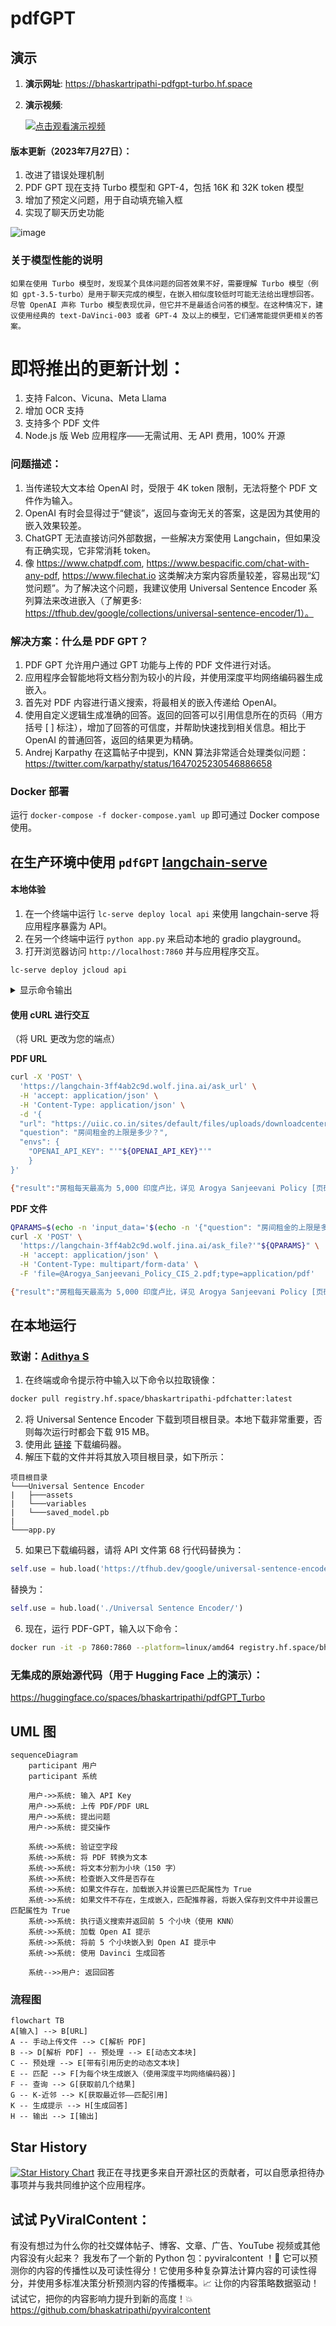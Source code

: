 # pdfGPT
## 演示
1. **演示网址**: https://bhaskartripathi-pdfgpt-turbo.hf.space
2. **演示视频**:

   [![点击观看演示视频](https://img.youtube.com/vi/LzPgmmqpBk8/0.jpg)](https://www.youtube.com/watch?v=LzPgmmqpBk8)

#### 版本更新（2023年7月27日）：
1. 改进了错误处理机制
2. PDF GPT 现在支持 Turbo 模型和 GPT-4，包括 16K 和 32K token 模型
3. 增加了预定义问题，用于自动填充输入框
4. 实现了聊天历史功能

![image](https://github.com/bhaskatripathi/pdfGPT/assets/35177508/11549b24-9ed4-4dcb-a877-bad9c2266bf9)

### 关于模型性能的说明
```如果在使用 Turbo 模型时，发现某个具体问题的回答效果不好，需要理解 Turbo 模型（例如 gpt-3.5-turbo）是用于聊天完成的模型，在嵌入相似度较低时可能无法给出理想回答。尽管 OpenAI 声称 Turbo 模型表现优异，但它并不是最适合问答的模型。在这种情况下，建议使用经典的 text-DaVinci-003 或者 GPT-4 及以上的模型，它们通常能提供更相关的答案。```

# 即将推出的更新计划：
1. 支持 Falcon、Vicuna、Meta Llama
2. 增加 OCR 支持
3. 支持多个 PDF 文件
4. Node.js 版 Web 应用程序——无需试用、无 API 费用，100% 开源

### 问题描述：
1. 当传递较大文本给 OpenAI 时，受限于 4K token 限制，无法将整个 PDF 文件作为输入。
2. OpenAI 有时会显得过于“健谈”，返回与查询无关的答案，这是因为其使用的嵌入效果较差。
3. ChatGPT 无法直接访问外部数据，一些解决方案使用 Langchain，但如果没有正确实现，它非常消耗 token。
4. 像 https://www.chatpdf.com, https://www.bespacific.com/chat-with-any-pdf, https://www.filechat.io 这类解决方案内容质量较差，容易出现“幻觉问题”。为了解决这个问题，我建议使用 Universal Sentence Encoder 系列算法来改进嵌入（了解更多: https://tfhub.dev/google/collections/universal-sentence-encoder/1）。

### 解决方案：什么是 PDF GPT？
1. PDF GPT 允许用户通过 GPT 功能与上传的 PDF 文件进行对话。
2. 应用程序会智能地将文档分割为较小的片段，并使用深度平均网络编码器生成嵌入。
3. 首先对 PDF 内容进行语义搜索，将最相关的嵌入传递给 OpenAI。
4. 使用自定义逻辑生成准确的回答。返回的回答可以引用信息所在的页码（用方括号 [ ] 标注），增加了回答的可信度，并帮助快速找到相关信息。相比于 OpenAI 的普通回答，返回的结果更为精确。
5. Andrej Karpathy 在这篇帖子中提到，KNN 算法非常适合处理类似问题：https://twitter.com/karpathy/status/1647025230546886658

### Docker 部署
运行 `docker-compose -f docker-compose.yaml up` 即可通过 Docker compose 使用。

## 在生产环境中使用 `pdfGPT` [langchain-serve](https://github.com/jina-ai/langchain-serve)

#### 本地体验
1. 在一个终端中运行 `lc-serve deploy local api` 来使用 langchain-serve 将应用程序暴露为 API。
2. 在另一个终端中运行 `python app.py` 来启动本地的 gradio playground。
3. 打开浏览器访问 `http://localhost:7860` 并与应用程序交互。

`lc-serve deploy jcloud api` 

<details>
<summary>显示命令输出</summary>

```text
╭──────────────┬──────────────────────────────────────────────────────────────────────────────────────╮
│ App ID       │                                 langchain-3ff4ab2c9d                                 │
├──────────────┼──────────────────────────────────────────────────────────────────────────────────────┤
│ Phase        │                                       Serving                                        │
├──────────────┼──────────────────────────────────────────────────────────────────────────────────────┤
│ Endpoint     │                      https://langchain-3ff4ab2c9d.wolf.jina.ai                       │
├──────────────┼──────────────────────────────────────────────────────────────────────────────────────┤
│ App logs     │                               dashboards.wolf.jina.ai                                │
├──────────────┼──────────────────────────────────────────────────────────────────────────────────────┤
│ Swagger UI   │                    https://langchain-3ff4ab2c9d.wolf.jina.ai/docs                    │
├──────────────┼──────────────────────────────────────────────────────────────────────────────────────┤
│ OpenAPI JSON │                https://langchain-3ff4ab2c9d.wolf.jina.ai/openapi.json                │
╰──────────────┴──────────────────────────────────────────────────────────────────────────────────────╯
```

</details>

#### 使用 cURL 进行交互

（将 URL 更改为您的端点）

**PDF URL**
```bash
curl -X 'POST' \
  'https://langchain-3ff4ab2c9d.wolf.jina.ai/ask_url' \
  -H 'accept: application/json' \
  -H 'Content-Type: application/json' \
  -d '{
  "url": "https://uiic.co.in/sites/default/files/uploads/downloadcenter/Arogya%20Sanjeevani%20Policy%20CIS_2.pdf",
  "question": "房间租金的上限是多少？",
  "envs": {
    "OPENAI_API_KEY": "'"${OPENAI_API_KEY}"'"
    }
}'

{"result":"房租每天最高为 5,000 印度卢比，详见 Arogya Sanjeevani Policy [页码 1]。","error":"","stdout":""}
```

**PDF 文件**
```bash
QPARAMS=$(echo -n 'input_data='$(echo -n '{"question": "房间租金的上限是多少？", "envs": {"OPENAI_API_KEY": "'"${OPENAI_API_KEY}"'"}}' | jq -s -R -r @uri))
curl -X 'POST' \
  'https://langchain-3ff4ab2c9d.wolf.jina.ai/ask_file?'"${QPARAMS}" \
  -H 'accept: application/json' \
  -H 'Content-Type: multipart/form-data' \
  -F 'file=@Arogya_Sanjeevani_Policy_CIS_2.pdf;type=application/pdf'

{"result":"房租每天最高为 5,000 印度卢比，详见 Arogya Sanjeevani Policy [页码 1]。","error":"","stdout":""}
```

## 在本地运行
### 致谢：[Adithya S](https://github.com/200901002)
1. 在终端或命令提示符中输入以下命令以拉取镜像：
```bash
docker pull registry.hf.space/bhaskartripathi-pdfchatter:latest
```
2. 将 Universal Sentence Encoder 下载到项目根目录。本地下载非常重要，否则每次运行时都会下载 915 MB。
3. 使用此 [链接](https://tfhub.dev/google/universal-sentence-encoder/4?tf-hub-format=compressed) 下载编码器。
4. 解压下载的文件并将其放入项目根目录，如下所示：
```text
项目根目录
└───Universal Sentence Encoder
|   ├───assets
|   └───variables
|   └───saved_model.pb
|
└───app.py
```
5. 如果已下载编码器，请将 API 文件第 68 行代码替换为：
```python
self.use = hub.load('https://tfhub.dev/google/universal-sentence-encoder/4')
```
替换为：
```python
self.use = hub.load('./Universal Sentence Encoder/')
```
6. 现在，运行 PDF-GPT，输入以下命令：

```bash
docker run -it -p 7860:7860 --platform=linux/amd64 registry.hf.space/bhaskartripathi-pdfchatter:latest python app.py
```
### **无集成的原始源代码**（用于 Hugging Face 上的演示）：
https://huggingface.co/spaces/bhaskartripathi/pdfGPT_Turbo

## UML 图
```mermaid
sequenceDiagram
    participant 用户
    participant 系统

    用户->>系统: 输入 API Key
    用户->>系统: 上传 PDF/PDF URL
    用户->>系统: 提出问题
    用户->>系统: 提交操作

    系统->>系统: 验证空字段
    系统->>系统: 将 PDF 转换为文本
    系统->>系统: 将文本分割为小块（150 字）
    系统->>系统: 检查嵌入文件是否存在
    系统->>系统: 如果文件存在，加载嵌入并设置已匹配属性为 True
    系统->>系统: 如果文件不存在，生成嵌入，匹配推荐器，将嵌入保存到文件中并设置已匹配属性为 True
    系统->>系统: 执行语义搜索并返回前 5 个小块（使用 KNN）
    系统->>系统: 加载 Open AI 提示
    系统->>系统: 将前 5 个小块嵌入到 Open AI 提示中
    系统->>系统: 使用 Davinci 生成回答

    系统-->>用户: 返回回答
```

### 流程图
```mermaid
flowchart TB
A[输入] --> B[URL]
A -- 手动上传文件 --> C[解析 PDF]
B --> D[解析 PDF] -- 预处理 --> E[动态文本块]
C -- 预处理 --> E[带有引用历史的动态文本块]
E -- 匹配 --> F[为每个块生成嵌入（使用深度平均网络编码器）]
F -- 查询 --> G[获取前几个结果]
G -- K-近邻 --> K[获取最近邻——匹配引用]
K -- 生成提示 --> H[生成回答]
H -- 输出 --> I[输出]
```

## Star History

[![Star History Chart](https://api.star-history.com/svg?repos=bhaskatripathi/pdfGPT&type=Date)](https://star-history.com/#bhaskatripathi/pdfGPT&Date)
我正在寻找更多来自开源社区的贡献者，可以自愿承担待办事项并与我共同维护这个应用程序。

## 试试 PyViralContent：
有没有想过为什么你的社交媒体帖子、博客、文章、广告、YouTube 视频或其他内容没有火起来？
我发布了一个新的 Python 包：pyviralcontent ！🚀
它可以预测你的内容的传播性以及可读性得分！它使用多种复杂算法计算内容的可读性得分，并使用多标准决策分析预测内容的传播概率。📈 让你的内容策略数据驱动！试试它，把你的内容影响力提升到新的高度！💥
https://github.com/bhaskatripathi/pyviralcontent